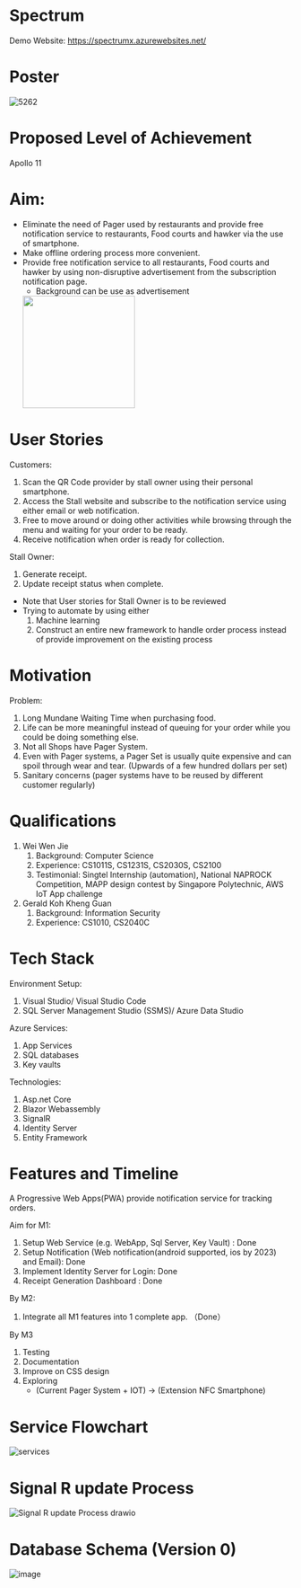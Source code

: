 # Spectrum
Demo Website: https://spectrumx.azurewebsites.net/

# Poster
![5262](https://user-images.githubusercontent.com/30100720/175971095-3e603ec7-565a-4ffc-9ef0-f6643eb81645.png)

# Proposed Level of Achievement
Apollo 11

# Aim:
* Eliminate the need of Pager used by restaurants and provide free notification service to restaurants, Food courts and hawker via the use of smartphone.
* Make offline ordering process more convenient.
* Provide free notification service to all restaurants, Food courts and hawker by using non-disruptive advertisement from the subscription notification page.
   * Background can be use as advertisement
    <img src="https://user-images.githubusercontent.com/30100720/174734696-ba783cd6-c523-4a6b-9087-06548dec0113.png" width="200">

# User Stories
Customers: 
1) Scan the QR Code provider by stall owner using their personal smartphone.
2) Access the Stall website and subscribe to the notification service using either email or web notification.
3) Free to move around or doing other activities while browsing through the menu and waiting for your order to be ready.
4) Receive notification when order is ready for collection.

Stall Owner:
1) Generate receipt.
2) Update receipt status when complete.
* Note that User stories for Stall Owner is to be reviewed 
* Trying to automate by using either
   1) Machine learning
   2) Construct an entire new framework to handle order process instead of provide improvement on the existing process

# Motivation
Problem:
1) Long Mundane Waiting Time when purchasing food.
2) Life can be more meaningful instead of queuing for your order while you could be doing something else.
3) Not all Shops have Pager System.
4) Even with Pager systems, a Pager Set is usually quite expensive and can spoil through wear and tear. (Upwards of a few hundred dollars per set)
5) Sanitary concerns (pager systems have to be reused by different customer regularly)

# Qualifications
1) Wei Wen Jie 
    1. Background: Computer Science
    2. Experience: CS1011S, CS1231S, CS2030S, CS2100
    3. Testimonial: Singtel Internship (automation), National NAPROCK Competition, MAPP design contest by Singapore Polytechnic, AWS IoT App challenge
2) Gerald Koh Kheng Guan
    1. Background: Information Security
    2. Experience: CS1010, CS2040C

# Tech Stack
Environment Setup:
1) Visual Studio/ Visual Studio Code
2) SQL Server Management Studio (SSMS)/ Azure Data Studio
    
Azure Services:
1) App Services
2) SQL databases 
3) Key vaults

Technologies:
1) Asp.net Core
2) Blazor Webassembly
3) SignalR
4) Identity Server
5) Entity Framework

# Features and Timeline
A Progressive Web Apps(PWA) provide notification service for tracking orders.

Aim for M1:
 1) Setup Web Service (e.g. WebApp, Sql Server, Key Vault) : Done
 2) Setup Notification (Web notification(android supported, ios by 2023) and Email): Done 
 3) Implement Identity Server for Login: Done
 4) Receipt Generation Dashboard : Done
 
By M2:
 1) Integrate all M1 features into 1 complete app. （Done）

By M3 
 1) Testing
 2) Documentation
 3) Improve on CSS design
 4) Exploring 
      - (Current Pager System + IOT) -> (Extension NFC Smartphone) 
# Service Flowchart
![services](https://user-images.githubusercontent.com/30100720/174736769-633267fb-fed2-4b98-af5c-be35c5625206.png)

# Signal R update Process
![Signal R update Process drawio](https://user-images.githubusercontent.com/30100720/174737788-69279494-1017-4fa7-a3a0-a823804b749e.png)

# Database Schema (Version 0)
![image](https://user-images.githubusercontent.com/30100720/169005025-e57eb7d3-cbe4-4945-ae9f-2e87a2af4a91.png)
